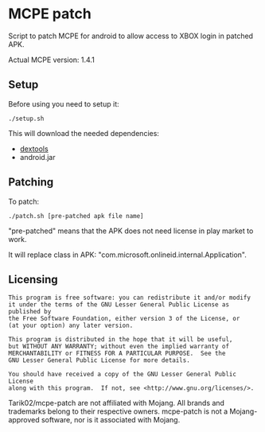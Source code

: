 # MCPE patch
Script to patch MCPE for android to allow access to XBOX login in patched APK.

Actual MCPE version: 1.4.1

## Setup
Before using you need to setup it:
```
./setup.sh
```
This will download the needed dependencies:
 - [dextools](https://github.com/pxb1988/dex2jar)
 - android.jar

## Patching
To patch:
```
./patch.sh [pre-patched apk file name]
```

"pre-patched" means that the APK does not need license in play market to work.

It will replace class in APK: "com.microsoft.onlineid.internal.Application".

## Licensing
```
This program is free software: you can redistribute it and/or modify
it under the terms of the GNU Lesser General Public License as published by
the Free Software Foundation, either version 3 of the License, or
(at your option) any later version.

This program is distributed in the hope that it will be useful,
but WITHOUT ANY WARRANTY; without even the implied warranty of
MERCHANTABILITY or FITNESS FOR A PARTICULAR PURPOSE.  See the
GNU Lesser General Public License for more details.

You should have received a copy of the GNU Lesser General Public License
along with this program.  If not, see <http://www.gnu.org/licenses/>.
```

Tarik02/mcpe-patch are not affiliated with Mojang. All brands and trademarks belong to their respective owners. mcpe-patch is not a Mojang-approved software, nor is it associated with Mojang.

